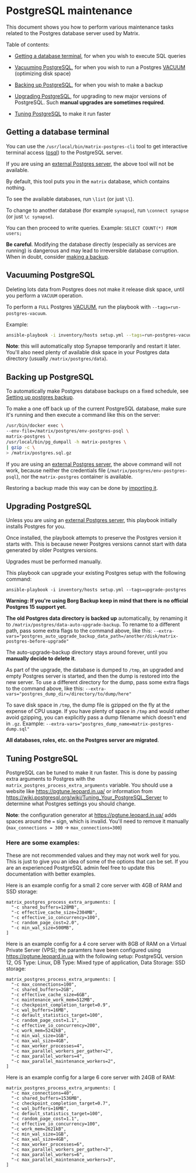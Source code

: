 # PostgreSQL maintenance

This document shows you how to perform various maintenance tasks related to the Postgres database server used by Matrix.

Table of contents:

- [Getting a database terminal](#getting-a-database-terminal), for when you wish to execute SQL queries

- [Vacuuming PostgreSQL](#vacuuming-postgresql), for when you wish to run a Postgres [VACUUM](https://www.postgresql.org/docs/current/sql-vacuum.html) (optimizing disk space)

- [Backing up PostgreSQL](#backing-up-postgresql), for when you wish to make a backup

- [Upgrading PostgreSQL](#upgrading-postgresql), for upgrading to new major versions of PostgreSQL. Such **manual upgrades are sometimes required**.

- [Tuning PostgreSQL](#tuning-postgresql) to make it run faster

## Getting a database terminal

You can use the `/usr/local/bin/matrix-postgres-cli` tool to get interactive terminal access ([psql](https://www.postgresql.org/docs/11/app-psql.html)) to the PostgreSQL server.

If you are using an [external Postgres server](configuring-playbook-external-postgres.md), the above tool will not be available.

By default, this tool puts you in the `matrix` database, which contains nothing.

To see the available databases, run `\list` (or just `\l`).

To change to another database (for example `synapse`), run `\connect synapse` (or just `\c synapse`).

You can then proceed to write queries. Example: `SELECT COUNT(*) FROM users;`

**Be careful**. Modifying the database directly (especially as services are running) is dangerous and may lead to irreversible database corruption.
When in doubt, consider [making a backup](#backing-up-postgresql).


## Vacuuming PostgreSQL

Deleting lots data from Postgres does not make it release disk space, until you perform a `VACUUM` operation.

To perform a `FULL` Postgres [VACUUM](https://www.postgresql.org/docs/current/sql-vacuum.html), run the playbook with `--tags=run-postgres-vacuum`.

Example:

```bash
ansible-playbook -i inventory/hosts setup.yml --tags=run-postgres-vacuum,start
```

**Note**: this will automatically stop Synapse temporarily and restart it later. You'll also need plenty of available disk space in your Postgres data directory (usually `/matrix/postgres/data`).


## Backing up PostgreSQL

To automatically make Postgres database backups on a fixed schedule, see [Setting up postgres backup](configuring-playbook-postgres-backup.md).

To make a one off back up of the current PostgreSQL database, make sure it's running and then execute a command like this on the server:

```bash
/usr/bin/docker exec \
--env-file=/matrix/postgres/env-postgres-psql \
matrix-postgres \
/usr/local/bin/pg_dumpall -h matrix-postgres \
| gzip -c \
> /matrix/postgres.sql.gz
```

If you are using an [external Postgres server](configuring-playbook-external-postgres.md), the above command will not work, because neither the credentials file (`/matrix/postgres/env-postgres-psql`), nor the `matrix-postgres` container is available.

Restoring a backup made this way can be done by [importing it](importing-postgres.md).


## Upgrading PostgreSQL

Unless you are using an [external Postgres server](configuring-playbook-external-postgres.md), this playbook initially installs Postgres for you.

Once installed, the playbook attempts to preserve the Postgres version it starts with.
This is because newer Postgres versions cannot start with data generated by older Postgres versions.

Upgrades must be performed manually.

This playbook can upgrade your existing Postgres setup with the following command:

	ansible-playbook -i inventory/hosts setup.yml --tags=upgrade-postgres

**Warning: If you're using Borg Backup keep in mind that there is no official Postgres 15 support yet.**

**The old Postgres data directory is backed up** automatically, by renaming it to `/matrix/postgres/data-auto-upgrade-backup`.
To rename to a different path, pass some extra flags to the command above, like this: `--extra-vars="postgres_auto_upgrade_backup_data_path=/another/disk/matrix-postgres-before-upgrade"`

The auto-upgrade-backup directory stays around forever, until you **manually decide to delete it**.

As part of the upgrade, the database is dumped to `/tmp`, an upgraded and empty Postgres server is started, and then the dump is restored into the new server.
To use a different directory for the dump, pass some extra flags to the command above, like this: `--extra-vars="postgres_dump_dir=/directory/to/dump/here"`

To save disk space in `/tmp`, the dump file is gzipped on the fly at the expense of CPU usage.
If you have plenty of space in `/tmp` and would rather avoid gzipping, you can explicitly pass a dump filename which doesn't end in `.gz`.
Example: `--extra-vars="postgres_dump_name=matrix-postgres-dump.sql"`

**All databases, roles, etc. on the Postgres server are migrated**.


## Tuning PostgreSQL

PostgreSQL can be tuned to make it run faster. This is done by passing extra arguments to Postgres with the `matrix_postgres_process_extra_arguments` variable. You should use a website like https://pgtune.leopard.in.ua/ or information from https://wiki.postgresql.org/wiki/Tuning_Your_PostgreSQL_Server to determine what Postgres settings you should change.

**Note**: the configuration generator at https://pgtune.leopard.in.ua/ adds spaces around the `=` sign, which is invalid. You'll need to remove it manually (`max_connections = 300` -> `max_connections=300`)

### Here are some examples:

These are not recommended values and they may not work well for you. This is just to give you an idea of some of the options that can be set. If you are an experienced PostgreSQL admin feel free to update this documentation with better examples.

Here is an example config for a small 2 core server with 4GB of RAM and SSD storage:
```
matrix_postgres_process_extra_arguments: [
  "-c shared_buffers=128MB",
  "-c effective_cache_size=2304MB",
  "-c effective_io_concurrency=100",
  "-c random_page_cost=2.0",
  "-c min_wal_size=500MB",
]
```

Here is an example config for a 4 core server with 8GB of RAM on a Virtual Private Server (VPS); the paramters have been configured using https://pgtune.leopard.in.ua with the following setup: PostgreSQL version 12, OS Type: Linux, DB Type: Mixed type of application, Data Storage: SSD storage:
```
matrix_postgres_process_extra_arguments: [
  "-c max_connections=100",
  "-c shared_buffers=2GB",
  "-c effective_cache_size=6GB",
  "-c maintenance_work_mem=512MB",
  "-c checkpoint_completion_target=0.9",
  "-c wal_buffers=16MB",
  "-c default_statistics_target=100",
  "-c random_page_cost=1.1",
  "-c effective_io_concurrency=200",
  "-c work_mem=5242kB",
  "-c min_wal_size=1GB",
  "-c max_wal_size=4GB",
  "-c max_worker_processes=4",
  "-c max_parallel_workers_per_gather=2",
  "-c max_parallel_workers=4",
  "-c max_parallel_maintenance_workers=2",
]
```

Here is an example config for a large 6 core server with 24GB of RAM:
```
matrix_postgres_process_extra_arguments: [
  "-c max_connections=40",
  "-c shared_buffers=1536MB",
  "-c checkpoint_completion_target=0.7",
  "-c wal_buffers=16MB",
  "-c default_statistics_target=100",
  "-c random_page_cost=1.1",
  "-c effective_io_concurrency=100",
  "-c work_mem=2621kB",
  "-c min_wal_size=1GB",
  "-c max_wal_size=4GB",
  "-c max_worker_processes=6",
  "-c max_parallel_workers_per_gather=3",
  "-c max_parallel_workers=6",
  "-c max_parallel_maintenance_workers=3",
]
```
